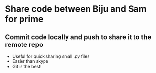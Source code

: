 # Share code between Biju and Sam for prime

## Commit code locally and push to share it to the remote repo

- Useful for quick sharing small .py files
- Easier than skype
- Git is the best! 
